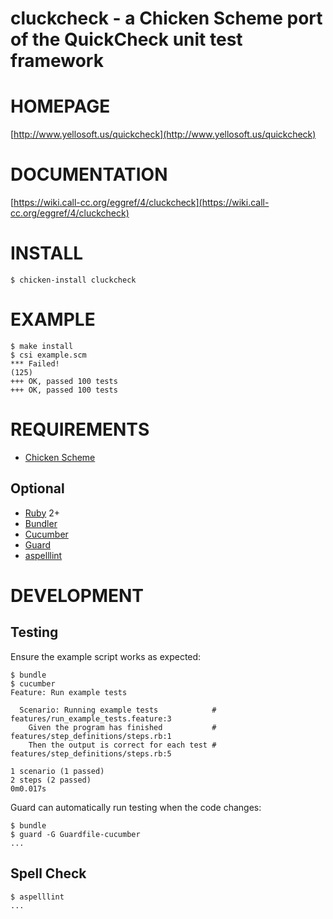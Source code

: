 # cluckcheck - a Chicken Scheme port of the QuickCheck unit test framework

# HOMEPAGE

[http://www.yellosoft.us/quickcheck](http://www.yellosoft.us/quickcheck)

# DOCUMENTATION

[https://wiki.call-cc.org/eggref/4/cluckcheck](https://wiki.call-cc.org/eggref/4/cluckcheck)

# INSTALL

    $ chicken-install cluckcheck

# EXAMPLE

    $ make install
    $ csi example.scm
	*** Failed!
	(125)
	+++ OK, passed 100 tests
	+++ OK, passed 100 tests

# REQUIREMENTS

* [Chicken Scheme](http://www.call-cc.org/)

## Optional

* [Ruby](https://www.ruby-lang.org/) 2+
* [Bundler](http://bundler.io/)
* [Cucumber](http://cukes.info/)
* [Guard](http://guardgem.org/)
* [aspelllint](https://github.com/mcandre/aspelllint)

# DEVELOPMENT

## Testing

Ensure the example script works as expected:

    $ bundle
    $ cucumber
    Feature: Run example tests

      Scenario: Running example tests            # features/run_example_tests.feature:3
        Given the program has finished           # features/step_definitions/steps.rb:1
        Then the output is correct for each test # features/step_definitions/steps.rb:5

    1 scenario (1 passed)
    2 steps (2 passed)
    0m0.017s

Guard can automatically run testing when the code changes:

    $ bundle
    $ guard -G Guardfile-cucumber
    ...

## Spell Check

    $ aspelllint
    ...

